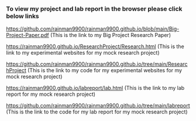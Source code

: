 ### To view my project and lab report in the browser please click below links

https://github.com/rainman9900/rainman9900.github.io/blob/main/Big-Project-Paper.pdf
(This is the link to my Big Project Research Paper)

https://rainman9900.github.io/ResearchProject/Research.html
(This is the link to my experimental websites for my mock research project)

https://github.com/rainman9900/rainman9900.github.io/tree/main/ResearchProject
(This is the link to my code for my experimental websites for my mock research project)

https://rainman9900.github.io/labreport/lab.html
(This is the link to my lab report for my mock research project)

https://github.com/rainman9900/rainman9900.github.io/tree/main/labreport
(This is the link to the code for my lab report for my mock research project)
